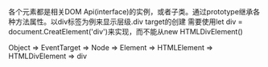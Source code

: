 各个元素都是相关DOM Api(interface)的实例，或者子类。通过prototype继承各种方法属性。以div标签为例来显示层级.div target的创建 需要使用let div =  document.CreatElement('div')来实现，而不能从new HTMLDivElement()

Object => EventTarget => Node => Element => HTMLElement => HTMLDivElement => div